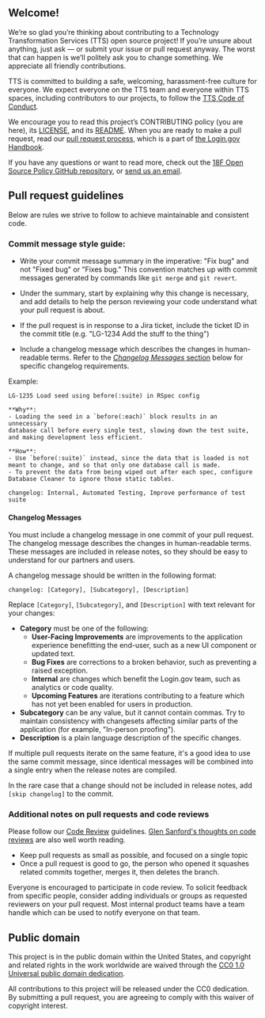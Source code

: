 ## Welcome!

We’re so glad you’re thinking about contributing to a Technology Transformation Services (TTS) open source project! If you’re unsure about anything, just ask — or submit your issue or pull request anyway. The worst that can happen is we’ll politely ask you to change something. We appreciate all friendly contributions.

TTS is committed to building a safe, welcoming, harassment-free culture for everyone. We expect everyone on the TTS team and everyone within TTS spaces, including contributors to our projects, to follow the [TTS Code of Conduct](https://github.com/18F/code-of-conduct/blob/master/code-of-conduct.md).

We encourage you to read this project’s CONTRIBUTING policy (you are here), its [LICENSE](./LICENSE.md), and its [README](./README.md). When you are ready to make a pull request, read our [pull request process](https://handbook.login.gov/articles/pull-request-review.html), which is a part of [the Login.gov Handbook](https://handbook.login.gov/).

If you have any questions or want to read more, check out the [18F Open Source Policy GitHub repository](https://github.com/18f/open-source-policy), or [send us an email](mailto:18f@gsa.gov).

## Pull request guidelines

Below are rules we strive to follow to achieve maintainable and consistent code.

### Commit message style guide:

- Write your commit message summary in the imperative: "Fix bug" and not "Fixed bug" or "Fixes bug." This convention matches up with commit messages generated by commands like `git merge` and `git revert`.

- Under the summary, start by explaining why this change is necessary, and add details to help the person reviewing your code understand what your pull request is about.

- If the pull request is in response to a Jira ticket, include the ticket ID in the commit title (e.g. "LG-1234 Add the stuff to the thing")

- Include a changelog message which describes the changes in human-readable terms. Refer to the [_Changelog Messages_ section](#changelog-messages) below for specific changelog requirements.

Example:

```
LG-1235 Load seed using before(:suite) in RSpec config

**Why**:
- Loading the seed in a `before(:each)` block results in an unnecessary
database call before every single test, slowing down the test suite,
and making development less efficient.

**How**:
- Use `before(:suite)` instead, since the data that is loaded is not
meant to change, and so that only one database call is made.
- To prevent the data from being wiped out after each spec, configure
Database Cleaner to ignore those static tables.

changelog: Internal, Automated Testing, Improve performance of test suite
```

#### Changelog Messages

You must include a changelog message in one commit of your pull request. The changelog message describes the changes in human-readable terms. These messages are included in release notes, so they should be easy to understand for our partners and users.

A changelog message should be written in the following format:

```
changelog: [Category], [Subcategory], [Description]
```

Replace `[Category]`, `[Subcategory]`, and `[Description]` with text relevant for your changes:

- **Category** must be one of the following:
  - **User-Facing Improvements** are improvements to the application experience benefitting the end-user, such as a new UI component or updated text.
  - **Bug Fixes** are corrections to a broken behavior, such as preventing a raised exception.
  - **Internal** are changes which benefit the Login.gov team, such as analytics or code quality.
  - **Upcoming Features** are iterations contributing to a feature which has not yet been enabled for users in production.
- **Subcategory** can be any value, but it cannot contain commas. Try to maintain consistency with changesets affecting similar parts of the application (for example, "In-person proofing").
- **Description** is a plain language description of the specific changes.

If multiple pull requests iterate on the same feature, it's a good idea to use the same commit message, since identical messages will be combined into a single entry when the release notes are compiled.

In the rare case that a change should not be included in release notes, add `[skip changelog]` to the commit.

### Additional notes on pull requests and code reviews

Please follow our [Code Review][review] guidelines. [Glen Sanford's thoughts on code reviews][thoughts] are also well worth reading.

[review]: https://engineering.18f.gov/code-review/
[thoughts]: http://glen.nu/ramblings/oncodereview.php

- Keep pull requests as small as possible, and focused on a single topic
- Once a pull request is good to go, the person who opened it squashes related commits together, merges it, then deletes the branch.

Everyone is encouraged to participate in code review. To solicit feedback from specific people, consider adding individuals or groups as requested reviewers on your pull request. Most internal product teams have a team handle which can be used to notify everyone on that team.

## Public domain

This project is in the public domain within the United States, and copyright and related rights in the work worldwide are waived through the [CC0 1.0 Universal public domain dedication][CC0].

All contributions to this project will be released under the CC0 dedication. By submitting a pull request, you are agreeing to comply with this waiver of copyright interest.

[CC0]: https://creativecommons.org/publicdomain/zero/1.0/
[FormResponse]: https://github.com/18F/identity-idp/blob/master/app/services/form_response.rb
[EmailConfirmationTokenValidator]: https://github.com/18F/identity-idp/blob/master/app/services/email_confirmation_token_validator.rb
[PasswordForm]: https://github.com/18F/identity-idp/blob/master/app/forms/password_form.rb
[cache poisoning attacks]: https://github.com/rails/rails/issues/29893
